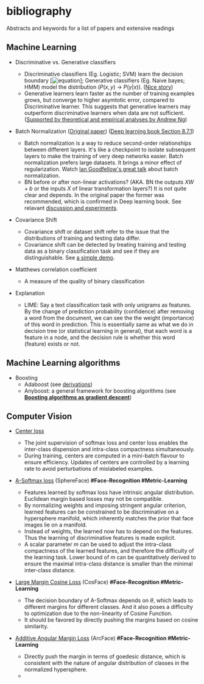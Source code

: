 # bibliography
Abstracts and keywords for a list of papers and extensive readings

## Machine Learning
* Discriminative vs. Generative classifiers
    - Discriminative classifiers (Eg. Logistic; SVM) learn the decision boundary \[![equation](http://latex.codecogs.com/gif.latex?p(y|x))\]; Generative classifiers (Eg. Naive bayes; HMM) model the distribution ($P(x,y)$ -> $P(y|x)$). ([Nice story](https://medium.com/@mlengineer/generative-and-discriminative-models-af5637a66a3))
    - Generative learners learn faster as the number of training examples grows, but converge to higher asymtotic error, compared to Discriminative learner. This suggests that generative learners may outperform discriminative learners when data are not sufficient. ([Supported by theoretical and empirical analyses by Andrew Ng](http://ai.stanford.edu/~ang/papers/nips01-discriminativegenerative.pdf))

* Batch Normalization ([Original paper](https://arxiv.org/pdf/1502.03167.pdf)) ([Deep learning book Section 8.7.1](http://www.deeplearningbook.org/contents/optimization.html))
    - Batch normalization is a way to reduce second-order relationships between different layers. It's like a checkpoint to isolate subsequent layers to make the training of very deep networks easier. Batch normalization prefers large datasets. It brings a minor effect of regularization. Watch [Ian Goodfellow's great talk](https://www.youtube.com/watch?v=Xogn6veSyxA&feature=youtu.be) about batch normalization.
    - BN before or after non-linear activations? (AKA. BN the outputs $XW+b$ or the inputs $X$ of linear transformation layers?) It is not quite clear and depends. In the original paper the former was recommended, which is confirmed in Deep learning book. See relavant [discussion and experiments](https://www.reddit.com/r/MachineLearning/comments/67gonq/d_batch_normalization_before_or_after_relu/).

* Covariance Shift
    - Covariance shift or dataset shift refer to the issue that the distributions of training and testing data differ.
    - Covariance shift can be detected by treating training and testing data as a binary classification task and see if they are distinguishable. See [a simple demo](https://blog.bigml.com/2014/01/03/simple-machine-learning-to-detect-covariate-shift/).

* Matthews correlation coefficient
    - A measure of the quality of binary classification

* Explanation
    - LIME: Say a text classification task with only unigrams as features. By the change of prediction probability (confidence) after removing a word from the document, we can see the the weight (importance) of this word in prediction. This is essentially same as what we do in decision tree (or statistical learning in general), that each word is a feature in a node, and the decision rule is whether this word (feature) exists or not.

## Machine Learning algorithms
* Boosting
    - Adaboost (see [derivations](http://www.inf.fu-berlin.de/inst/ag-ki/adaboost4.pdf))
    - Anyboost: a general framework for boosting algorithms (see [**Boosting algorithms as gradient descent**](https://papers.nips.cc/paper/1766-boosting-algorithms-as-gradient-descent.pdf))

## Computer Vision

* [Center loss](https://ydwen.github.io/papers/WenECCV16.pdf)
    - The joint supervision of softmax loss and center loss enables the inter-class dispension and intra-class compactness simultaneously.
    - During training, centers are computed in a mini-batch flavour to ensure efficiency. Updates of centers are controlled by a learning rate to avoid perturbations of mislabeled examples.

* [A-Softmax loss](https://arxiv.org/abs/1704.08063) (SphereFace) **#Face-Recognition #Metric-Learning**
    - Features learned by softmax loss have intrinsic angular distribution. Euclidean margin based losses may not be compatible.
    - By normalizing weights and imposing stringent angular criterion, learned features can be constrained to be discriminative on a hypersphere manifold, which inherently matches the prior that face images lie on a manifold.
    - Instead of weights, the learned now has to depend on the features. Thus the learning of discriminative features is made explicit.
    - A scalar parameter $m$ can be used to adjust the intra-class compactness of the learned features, and therefore the difficulty of the learning task. Lower bound of $m$ can be quantitatively derived to ensure the maximal intra-class distance is smaller than the minimal inter-class distance.

* [Large Margin Cosine Loss](https://arxiv.org/abs/1801.09414) (CosFace) **#Face-Recognition #Metric-Learning**
    - The decision boundary of A-Softmax depends on $\theta$, which leads to different margins for different classes. And it also poses a difficulty to optimization due to the non-linearity of Cosine Function.
    - It should be favored by directly pushing the margins based on cosine similarity.

* [Additive Angular Margin Loss](https://arxiv.org/abs/1801.07698) (ArcFace) **#Face-Recognition #Metric-Learning**
    - Directly push the margin in terms of goedesic distance, which is consistent with the nature of angular distribution of classes in the normalized hypersphere.
    - 
